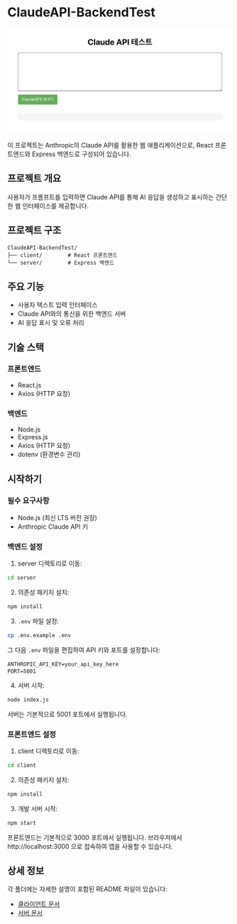 # ClaudeAPI-BackendTest

![프로젝트 이미지](image.png)

이 프로젝트는 Anthropic의 Claude API를 활용한 웹 애플리케이션으로, React 프론트엔드와 Express 백엔드로 구성되어 있습니다.

## 프로젝트 개요

사용자가 프롬프트를 입력하면 Claude API를 통해 AI 응답을 생성하고 표시하는 간단한 웹 인터페이스를 제공합니다.

## 프로젝트 구조

```
ClaudeAPI-BackendTest/
├── client/        # React 프론트엔드
└── server/        # Express 백엔드
```

## 주요 기능

- 사용자 텍스트 입력 인터페이스
- Claude API와의 통신을 위한 백엔드 서버
- AI 응답 표시 및 오류 처리

## 기술 스택

### 프론트엔드
- React.js
- Axios (HTTP 요청)

### 백엔드
- Node.js
- Express.js
- Axios (HTTP 요청)
- dotenv (환경변수 관리)

## 시작하기

### 필수 요구사항
- Node.js (최신 LTS 버전 권장)
- Anthropic Claude API 키

### 백엔드 설정

1. server 디렉토리로 이동:
```bash
cd server
```

2. 의존성 패키지 설치:
```bash
npm install
```

3. `.env` 파일 설정:
```bash
cp .env.example .env
```
그 다음 `.env` 파일을 편집하여 API 키와 포트를 설정합니다:
```
ANTHROPIC_API_KEY=your_api_key_here
PORT=5001
```

4. 서버 시작:
```bash
node index.js
```

서버는 기본적으로 5001 포트에서 실행됩니다.

### 프론트엔드 설정

1. client 디렉토리로 이동:
```bash
cd client
```

2. 의존성 패키지 설치:
```bash
npm install
```

3. 개발 서버 시작:
```bash
npm start
```

프론트엔드는 기본적으로 3000 포트에서 실행됩니다.
브라우저에서 http://localhost:3000 으로 접속하여 앱을 사용할 수 있습니다.

## 상세 정보

각 폴더에는 자세한 설명이 포함된 README 파일이 있습니다:

- [클라이언트 문서](./client/README.md)
- [서버 문서](./server/README.md)